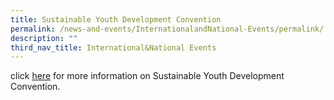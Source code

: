 ```yaml
---
title: Sustainable Youth Development Convention
permalink: /news-and-events/InternationalandNational-Events/permalink/
description: ""
third_nav_title: International&National Events
---
```

click [here](https://www.nushsdyc.org/) for more information on Sustainable Youth Development Convention.